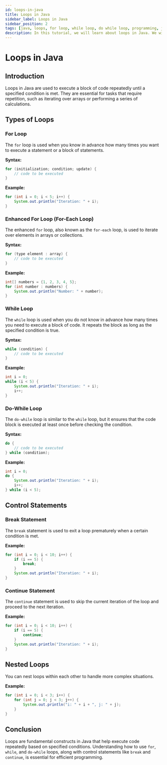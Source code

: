 ```yaml
---
id: loops-in-java
title: Loops in Java
sidebar_label: Loops in Java
sidebar_position: 2
tags: [java, loops, for loop, while loop, do while loop, programming, java loops]
description: In this tutorial, we will learn about loops in Java. We will learn about the different types of loops available in Java, how to use them, and how they can be used to repeat a block of code multiple times.
---
```



# Loops in Java

## Introduction

Loops in Java are used to execute a block of code repeatedly until a specified condition is met. They are essential for tasks that require repetition, such as iterating over arrays or performing a series of calculations.

## Types of Loops

### For Loop

The `for` loop is used when you know in advance how many times you want to execute a statement or a block of statements.

**Syntax:**

```java
for (initialization; condition; update) {
    // code to be executed
}
```

**Example:**

```java
for (int i = 0; i < 5; i++) {
    System.out.println("Iteration: " + i);
}
```

### Enhanced For Loop (For-Each Loop)

The enhanced `for` loop, also known as the `for-each` loop, is used to iterate over elements in arrays or collections.

**Syntax:**

```java
for (type element : array) {
    // code to be executed
}
```

**Example:**

```java
int[] numbers = {1, 2, 3, 4, 5};
for (int number : numbers) {
    System.out.println("Number: " + number);
}
```

### While Loop

The `while` loop is used when you do not know in advance how many times you need to execute a block of code. It repeats the block as long as the specified condition is true.

**Syntax:**

```java
while (condition) {
    // code to be executed
}
```

**Example:**

```java
int i = 0;
while (i < 5) {
    System.out.println("Iteration: " + i);
    i++;
}
```

### Do-While Loop

The `do-while` loop is similar to the `while` loop, but it ensures that the code block is executed at least once before checking the condition.

**Syntax:**

```java
do {
    // code to be executed
} while (condition);
```

**Example:**

```java
int i = 0;
do {
    System.out.println("Iteration: " + i);
    i++;
} while (i < 5);
```

## Control Statements

### Break Statement

The `break` statement is used to exit a loop prematurely when a certain condition is met.

**Example:**

```java
for (int i = 0; i < 10; i++) {
    if (i == 5) {
        break;
    }
    System.out.println("Iteration: " + i);
}
```

### Continue Statement

The `continue` statement is used to skip the current iteration of the loop and proceed to the next iteration.

**Example:**

```java
for (int i = 0; i < 10; i++) {
    if (i == 5) {
        continue;
    }
    System.out.println("Iteration: " + i);
}
```

## Nested Loops

You can nest loops within each other to handle more complex situations.

**Example:**

```java
for (int i = 0; i < 3; i++) {
    for (int j = 0; j < 3; j++) {
        System.out.println("i: " + i + ", j: " + j);
    }
}
```

## Conclusion

Loops are fundamental constructs in Java that help execute code repeatedly based on specified conditions. Understanding how to use `for`, `while`, and `do-while` loops, along with control statements like `break` and `continue`, is essential for efficient programming.